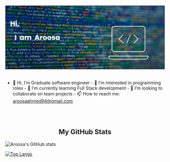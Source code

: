 [![MasterHead](/image/banner.png)](https://github.com/Aroosa-A)
</br></br>
- 👋 Hi, I’m Graduate software engineer - 👀 I’m interested in programming roles - 🌱 I’m currently learning Full Stack development - 💞️ I’m looking to collaborate on team projects - 📫 How to reach me: aroosaahmed94@gmail.com

<!---
Aroosa-A/Aroosa-A is a ✨ special ✨ repository because its `README.md` (this file) appears on your GitHub profile.
You can click the Preview link to take a look at your changes.
--->
</br></br>
<h2 align="center">My GitHub Stats</h2>

![Aroosa's GitHub stats](https://github-readme-stats.vercel.app/api?username=Aroosa-A&show_icons=true&theme=radical&hide=stars&align=center)

  
[![Top Langs](https://github-readme-stats.vercel.app/api/top-langs/?username=Aroosa-A&layout=compact&theme=radical)](https://github.com/Aroosa-A/github-readme-stats)


